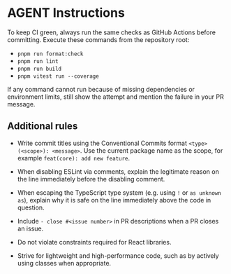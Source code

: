 # AGENT Instructions

To keep CI green, always run the same checks as GitHub Actions before committing.
Execute these commands from the repository root:

- `pnpm run format:check`
- `pnpm run lint`
- `pnpm run build`
- `pnpm vitest run --coverage`

If any command cannot run because of missing dependencies or environment limits,
still show the attempt and mention the failure in your PR message.

## Additional rules

- Write commit titles using the Conventional Commits format
  `<type>(<scope>): <message>`. Use the current package name as the scope,
  for example `feat(core): add new feature`.

- When disabling ESLint via comments, explain the legitimate reason on the line
  immediately before the disabling comment.
- When escaping the TypeScript type system (e.g. using `!` or `as unknown as`),
  explain why it is safe on the line immediately above the code in question.

- Include `- close #<issue number>` in PR descriptions when a PR closes an issue.

- Do not violate constraints required for React libraries.
- Strive for lightweight and high-performance code, such as by actively using
  classes when appropriate.
